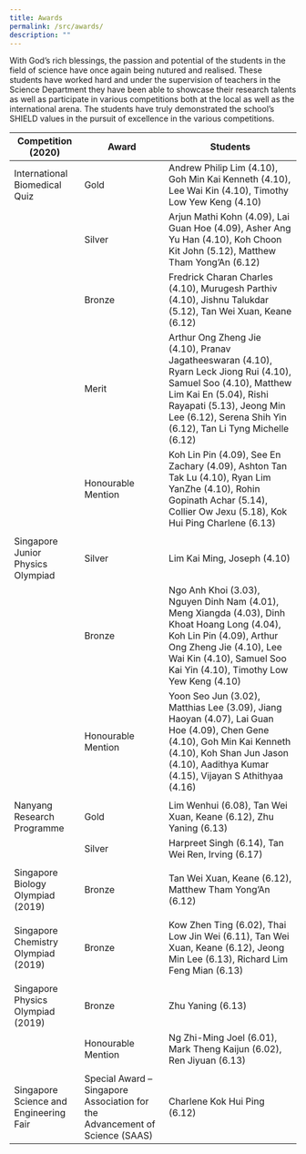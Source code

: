 ```yaml
---
title: Awards
permalink: /src/awards/
description: ""
---
```

With God’s rich blessings, the passion and potential of the students in the field of science have once again being nutured and realised. These students have worked hard and under the supervision of teachers in the Science Department they have been able to showcase their research talents as well as participate in various competitions both at the local as well as the international arena. The students have truly demonstrated the school’s SHIELD values in the pursuit of excellence in the various competitions.

| Competition (2020)     | Award     | Students        |
|--------------|--------------|------------------|
| International Biomedical Quiz          | Gold                                                                        | Andrew Philip Lim (4.10), Goh Min Kai Kenneth (4.10), Lee Wai Kin (4.10), Timothy Low Yew Keng (4.10)                                                                                                                                  |
|                                        | Silver                                                                      | Arjun Mathi Kohn (4.09), Lai Guan Hoe (4.09), Asher Ang Yu Han (4.10), Koh Choon Kit John (5.12), Matthew Tham Yong’An (6.12)                                                                                                          |
|                                        | Bronze                                                                      | Fredrick Charan Charles (4.10), Murugesh Parthiv (4.10), Jishnu Talukdar (5.12), Tan Wei Xuan, Keane (6.12)                                                                                                                            |
|                                        | Merit                                                                       | Arthur Ong Zheng Jie (4.10), Pranav Jagatheeswaran (4.10), Ryarn Leck Jiong Rui (4.10), Samuel Soo (4.10), Matthew Lim Kai En (5.04), Rishi Rayapati (5.13), Jeong Min Lee (6.12), Serena Shih Yin (6.12), Tan Li Tyng Michelle (6.12) |
|                                        | Honourable Mention                                                          | Koh Lin Pin (4.09), See En Zachary (4.09), Ashton Tan Tak Lu (4.10), Ryan Lim YanZhe (4.10), Rohin Gopinath Achar (5.14), Collier Ow Jexu (5.18), Kok Hui Ping Charlene (6.13)                                                         |
|                                        |                                                                             |                                                                                                                                                                                                                                        |
| Singapore Junior Physics Olympiad      | Silver                                                                      | Lim Kai Ming, Joseph (4.10)                                                                                                                                                                                                            |
|                                        | Bronze                                                                      | Ngo Anh Khoi (3.03), Nguyen Dinh Nam (4.01), Meng Xiangda (4.03), Dinh Khoat Hoang Long (4.04), Koh Lin Pin (4.09), Arthur Ong Zheng Jie (4.10), Lee Wai Kin (4.10), Samuel Soo Kai Yin (4.10), Timothy Low Yew Keng (4.10)            |
|                                        | Honourable Mention                                                          | Yoon Seo Jun (3.02), Matthias Lee (3.09), Jiang Haoyan (4.07), Lai Guan Hoe (4.09), Chen Gene (4.10), Goh Min Kai Kenneth (4.10), Koh Shan Jun Jason (4.10), Aadithya Kumar (4.15), Vijayan S Athithyaa (4.16)                         |
|                                        |                                                                             |                                                                                                                                                                                                                                        |
| Nanyang Research Programme             | Gold                                                                        | Lim Wenhui (6.08), Tan Wei Xuan, Keane (6.12), Zhu Yaning (6.13)                                                                                                                                                                       |
|                                        | Silver                                                                      | Harpreet Singh (6.14), Tan Wei Ren, Irving (6.17)                                                                                                                                                                                      |
|                                        |                                                                             |                                                                                                                                                                                                                                        |
| Singapore Biology Olympiad (2019)      | Bronze                                                                      | Tan Wei Xuan, Keane (6.12), Matthew Tham Yong’An (6.12)                                                                                                                                                                                |
|                                        |                                                                             |                                                                                                                                                                                                                                        |
| Singapore Chemistry Olympiad (2019)    | Bronze                                                                      | Kow Zhen Ting (6.02), Thai Low Jin Wei (6.11), Tan Wei Xuan, Keane (6.12), Jeong Min Lee (6.13), Richard Lim Feng Mian (6.13)                                                                                                          |
|                                        |                                                                             |                                                                                                                                                                                                                                        |
| Singapore Physics Olympiad (2019)      | Bronze                                                                      | Zhu Yaning (6.13)                                                                                                                                                                                                                      |
|                                        | Honourable Mention                                                          | Ng Zhi-Ming Joel (6.01), Mark Theng Kaijun (6.02), Ren Jiyuan (6.13)                                                                                                                                                                   |
|                                        |                                                                             |                                                                                                                                                                                                                                        |
| Singapore Science and Engineering Fair | Special Award – Singapore Association for the Advancement of Science (SAAS) | Charlene Kok Hui Ping (6.12)                                                                                                                                                                                                           |